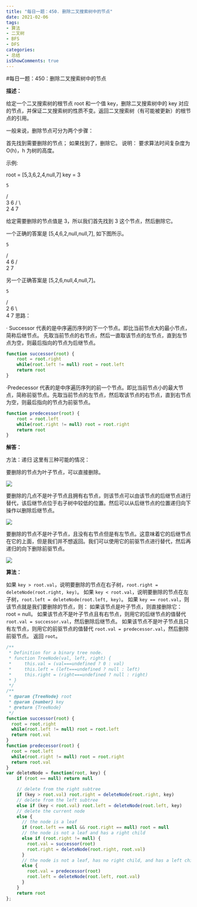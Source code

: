 ```yaml
---
title: "每日一题：450. 删除二叉搜索树中的节点"
date: 2021-02-06
tags:
- 算法
- 二叉树
- BFS
- DFS
categories:
- 总结
isShowComments: true
---
```


#每日一题：450：删除二叉搜索树中的节点

**描述：**

给定一个二叉搜索树的根节点 root 和一个值 key，删除二叉搜索树中的 key 对应的节点，并保证二叉搜索树的性质不变。返回二叉搜索树（有可能被更新）的根节点的引用。

一般来说，删除节点可分为两个步骤：

首先找到需要删除的节点；
如果找到了，删除它。
说明： 要求算法时间复杂度为 O(h)，h 为树的高度。

示例:

root = [5,3,6,2,4,null,7]
key = 3

    5

   / \
  3   6
 / \   \
2   4   7

给定需要删除的节点值是 3，所以我们首先找到 3 这个节点，然后删除它。

一个正确的答案是 [5,4,6,2,null,null,7], 如下图所示。

    5

   / \
  4   6
 /     \
2       7

另一个正确答案是 [5,2,6,null,4,null,7]。

    5

   / \
  2   6
   \   \
    4   7
思路：

· Successor 代表的是中序遍历序列的下一个节点。即比当前节点大的最小节点，简称后继节点。 先取当前节点的右节点，然后一直取该节点的左节点，直到左节点为空，则最后指向的节点为后继节点。

```javascript
function successor(root) {
	root = root.right
	while(root.left != null) root = root.left
	return root 
}
```

·Predecessor 代表的是中序遍历序列的前一个节点。即比当前节点小的最大节点，简称前驱节点。先取当前节点的左节点，然后取该节点的右节点，直到右节点为空，则最后指向的节点为前驱节点。

```javascript
function predecessor(root) {
	root = root.left
	while(root.right != null) root = root.right
	return root
}
```

**解答：**

方法：递归
这里有三种可能的情况：

要删除的节点为叶子节点，可以直接删除。

![](https://pic.leetcode-cn.com/b86c5d5866fb8b1f6a2f15f47262adf3ae68e56498c9e261a031bbb8ebc55588-file_1576477912302)

要删除的几点不是叶子节点且拥有右节点，则该节点可以由该节点的后继节点进行替代，该后继节点位于右子树中较低的位置。然后可以从后继节点的位置递归向下操作以删除后继节点。

![](https://pic.leetcode-cn.com/12353e5c71267aafd355319a8b881f0b9efae0680358b7ce738228151a42d3cc-file_1576477912312)

要删除的节点不是叶子节点，且没有右节点但是有左节点。这意味着它的后继节点在它的上面，但是我们并不想返回。我们可以使用它的前驱节点进行替代，然后再递归的向下删除前驱节点。

![](https://pic.leetcode-cn.com/2a9aa44aab7948e78e06182791e2eaaf00fb72eff054a1f4612030a047dde59a-file_1576477912315)

**算法：**

如果 `key > root.val`，说明要删除的节点在右子树，`root.right = deleteNode(root.right, key)`。
如果 `key < root.val`，说明要删除的节点在左子树，`root.left = deleteNode(root.left, key)`。
如果 `key == root.val`，则该节点就是我们要删除的节点，则：
如果该节点是叶子节点，则直接删除它：root = null。
如果该节点不是叶子节点且有右节点，则用它的后继节点的值替代 `root.val = successor.val`，然后删除后继节点。
如果该节点不是叶子节点且只有左节点，则用它的前驱节点的值替代 `root.val = predecessor.val`，然后删除前驱节点。
返回 `root`。

```javascript
/**
 * Definition for a binary tree node.
 * function TreeNode(val, left, right) {
 *     this.val = (val===undefined ? 0 : val)
 *     this.left = (left===undefined ? null : left)
 *     this.right = (right===undefined ? null : right)
 * }
 */
/**
 * @param {TreeNode} root
 * @param {number} key
 * @return {TreeNode}
 */
function successor(root) {
  root = root.right
  while(root.left != null) root = root.left
  return root.val
}
function predecessor(root) {
  root = root.left
  while(root.right != null) root = root.right
  return root.val
}
var deleteNode = function(root, key) {
    if (root == null) return null

    // delete from the right subtree
    if (key > root.val) root.right = deleteNode(root.right, key)
    // delete from the left subtree
    else if (key < root.val) root.left = deleteNode(root.left, key)
    // delete the current node
    else {
      // the node is a leaf
      if (root.left == null && root.right == null) root = null
      // the node is not a leaf and has a right child
      else if (root.right != null) {
        root.val = successor(root)
        root.right = deleteNode(root.right, root.val)
      }
      // the node is not a leaf, has no right child, and has a left child    
      else {
        root.val = predecessor(root)
        root.left = deleteNode(root.left, root.val)
      }
    }
    return root
};
```

